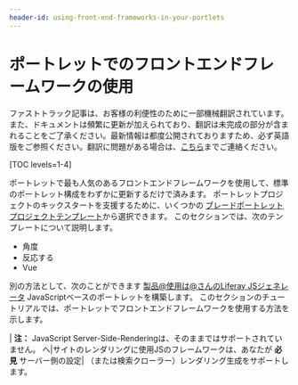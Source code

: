 ```yaml
---
header-id: using-front-end-frameworks-in-your-portlets
---
```


# ポートレットでのフロントエンドフレームワークの使用

<p class="alert alert-info"><span class="wysiwyg-color-blue120">ファストトラック記事は、お客様の利便性のために一部機械翻訳されています。また、ドキュメントは頻繁に更新が加えられており、翻訳は未完成の部分が含まれることをご了承ください。最新情報は都度公開されておりますため、必ず英語版をご参照ください。翻訳に問題がある場合は、<a href="mailto:support-content-jp@liferay.com">こちら</a>までご連絡ください。</span></p>

[TOC levels=1-4]

ポートレットで最も人気のあるフロントエンドフレームワークを使用して、標準のポートレット構成をわずかに更新するだけで済みます。 ポートレットプロジェクトのキックスタートを支援するために、いくつかの [ブレードポートレットプロジェクトテンプレート](/docs/7-1/reference/-/knowledge_base/r/project-templates)から選択できます。 このセクションでは、次のテンプレートについて説明します。

  - 角度
  - 反応する
  - Vue

別の方法として、次のことができます [製品@使用は@さんのLiferay JSジェネレータ](/docs/7-1/tutorials/-/knowledge_base/t/creating-and-bundling-javascript-portlets-with-javascript-tooling) JavaScriptベースのポートレットを構築します。 このセクションのチュートリアルでは、ポートレットでフロントエンドフレームワークを使用する方法を示します。

| **注：** JavaScript Server-Side-Renderingは、そのままではサポートされていません。 へ|サイトのレンダリングに使用JSのフレームワークは、あなたが **必見** サーバー側の設定| （または検索クローラー）レンダリング生成をサポートします。
